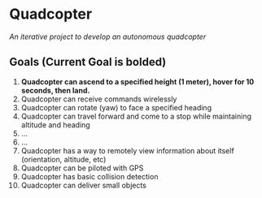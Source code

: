 # Quadcopter

*An iterative project to develop an autonomous quadcopter*

Goals (Current Goal is bolded)
-------
1. __Quadcopter can ascend to a specified height (1 meter), hover for 10 seconds, then land.__
2. Quadcopter can receive commands wirelessly
3. Quadcopter can rotate (yaw) to face a specified heading
4. Quadcopter can travel forward and come to a stop while maintaining altitude and heading
5. ...
6. ...
7. Quadcopter has a way to remotely view information about itself (orientation, altitude, etc)
8. Quadcopter can be piloted with GPS
9. Quadcopter has basic collision detection
10. Quadcopter can deliver small objects



